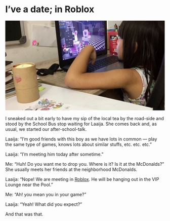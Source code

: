 # I’ve a date; in Roblox

![Laaija plays Roblox)](/static/img/2017/laaija-plays-roblox-2017.jpg)

I sneaked out a bit early to have my sip of the local tea by the road-side and stood by the School Bus stop waiting for Laaija. She comes back and, as usual, we started our after-school-talk.

Laaija: “I’m good friends with this boy as we have lots in common — play the same type of games, knows lots about similar stuffs, etc. etc. etc.”

Laaija: “I’m meeting him today after sometime.”

Me: “Huh! Do you want me to drop you. Where is it? Is it at the McDonalds?” She usually meets her friends at the neighborhood McDonalds.

Laaija: “Nope! We are meeting in [Roblox](https://www.roblox.com/). He will be hanging out in the VIP Lounge near the Pool.”

Me: “Ah! you mean you in your game?”

Laaija: “Yeah! What did you expect?”

And that was that.
